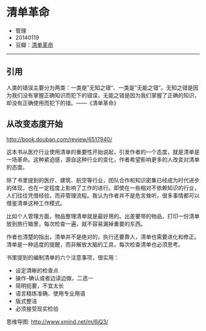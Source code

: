 # 清单革命


* 管理
* 20140119
* 豆瓣：[清单革命](http://book.douban.com/subject/10788371/)

---


## 引用

人类的错误主要分为两类：一类是”无知之错“、一类是”无能之错“。无知之错是因为我们没有掌握正确知识而犯下的错误，无能之错是因为我们掌握了正确的知识，却没有正确使用而犯下的错。——《清单革命》

## 从改变态度开始

http://book.douban.com/review/6517940/

这本书从医疗行业使用清单的重要性开始说起，引发作者的一个态度，就是清单是一场革命。这种紧迫感，源自这种行业的变化，作者希望影响更多的人改变对清单的态度。

除了书里提到的医疗、建筑、航空等行业，团队合作和知识密集已经成为时代进步的体现，也在一定程度上影响了工作的进行。即使在一些相对不依赖知识的行业，人们往往凭借经验，而非管理流程。我认为作者并不是危言耸听，很多事情都可以借鉴清单这种工作模式。

比如个人管理方面，物品整理清单就是最好用的。出差要带的物品，打印一份清单放到旅行箱里，每次检查一遍，就不容易漏掉重要的东西。

作者也清楚的指出，清单并不是绝对的，执行还要靠人，清单也需要进化和修正。清单是一种适度的提醒，而非解放大脑的工具，每次检查清单也必须思考。

书里提到的编制清单的六个注意事项，很实用：

- 设定清晰的检查点
- 操作-确认或者边读边做，二选一
- 简明扼要，不宜太长
- 语言精炼准确、使用专业用语
- 版式整洁
- 必须接受现实检验

思维导图: http://www.xmind.net/m/6jQ3/
　　